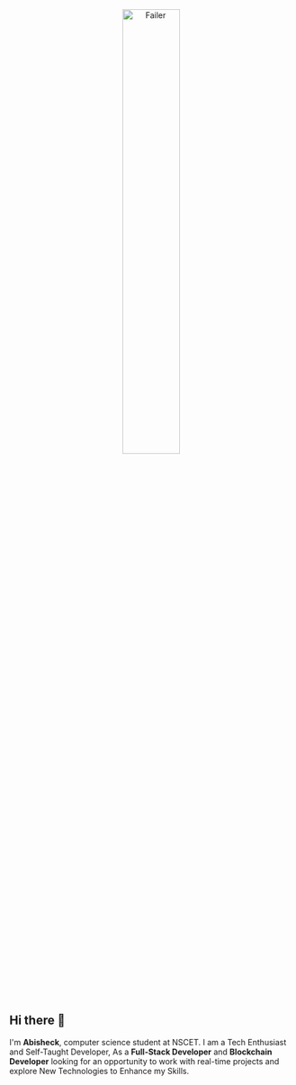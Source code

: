 <div align="center">
  <img src="https://github.com/Abisheck007/Abisheck007/assets/144201738/f341a803-14cc-4edf-8556-9b71d893c8ad" alt="Failer" width="45%">
</div>


## Hi there 👋

<p>I'm <b>Abisheck</b>, computer science student at NSCET. I am a Tech Enthusiast and Self-Taught Developer, As a <strong>Full-Stack Developer</strong> and <strong>Blockchain Developer</strong> looking for an opportunity to work with real-time projects and explore New Technologies to Enhance my Skills.</p>
<br>














